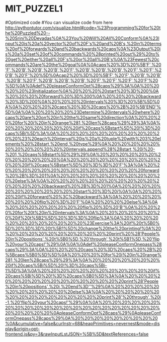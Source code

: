 # MIT_PUZZEL1
#Optimized code 
#You can visualize code from here
http://pythontutor.com/visualize.html#code=%23Programming%20for%20the%20Puzzled%20--%20Srini%20Devadas%0A%23You%20Will%20All%20Conform%0A%23Input%20is%20a%20vector%20of%20F's%20and%20B's,%20in%20terms%20of%20forwards%20and%20backwards%20caps%0A%23Output%20is%20a%20set%20of%20commands%20%28printed%20out%29%20to%20get%20either%20all%20F's%20or%20all%20B's%0A%23Fewest%20commands%20are%20the%20goal%0A%0Acaps%20%3D%20%5B'F',%20'F',%20'B',%20'B',%20'B',%20'F',%20'B',%20'B',%20'B',%20'F',%20'F',%20'B',%20'F'%20%5D%0Acap2%20%3D%20%5B'F',%20'F',%20'B',%20'B',%20'B',%20'F',%20'B',%20'B',%20'B',%20'F',%20'F',%20'F',%20'F'%20%5D%0A%0Adef%20pleaseConformOpt%28caps%29%3A%0A%20%20%20%20%23Initialization%0A%20%20%20%20start%20%3D%200%0A%20%20%20%20forward%20%3D%200%0A%20%20%20%20backward%20%3D%200%0A%20%20%20%20intervals%20%3D%20%5B%5D%0A%0A%20%20%20%20caps%20%3D%20caps%20%2B%20%5B'END'%5D%0A%0A%20%20%20%20%23Determine%20intervals%20where%20caps%20are%20on%20in%20the%20same%20direction%0A%20%20%20%20for%20i%20in%20range%281,%20len%28caps%29%29%3A%0A%20%20%20%20%20%20%20%20if%20caps%5Bstart%5D%20!%3D%20caps%5Bi%5D%3A%0A%20%20%20%20%20%20%20%20%20%20%20%20%23%20each%20interval%20is%20a%20tuple%20with%203%20elements%20%28start,%20end,%20type%29%0A%20%20%20%20%20%20%20%20%20%20%20%20intervals.append%28%28start,%20i%20-%201,%20caps%5Bstart%5D%29%29%0A%20%20%20%20%20%20%20%20%20%20%20%20%0A%20%20%20%20%20%20%20%20%20%20%20%20if%20caps%5Bstart%5D%20%3D%3D%20'F'%3A%0A%20%20%20%20%20%20%20%20%20%20%20%20%20%20%20%20forward%20%2B%3D%201%0A%20%20%20%20%20%20%20%20%20%20%20%20else%3A%0A%20%20%20%20%20%20%20%20%20%20%20%20%20%20%20%20backward%20%2B%3D%201%0A%20%20%20%20%20%20%20%20%20%20%20%20start%20%3D%20i%0A%0A%20%20%20%20if%20forward%20%3C%20backward%3A%0A%20%20%20%20%20%20%20%20flip%20%3D%20'F'%0A%20%20%20%20else%3A%0A%20%20%20%20%20%20%20%20flip%20%3D%20'B'%0A%20%20%20%20for%20t%20in%20intervals%3A%0A%20%20%20%20%20%20%20%20if%20t%5B2%5D%20%3D%3D%20flip%3A%0A%20%20%20%20%20%20%20%20%20%20%20%20%23Exercise%3A%20if%20t%5B0%5D%20%3D%3D%20t%5B1%5D%20change%20the%20printing!%0A%20%20%20%20%20%20%20%20%20%20%20%20print%20%28'People%20in%20positions',%20t%5B0%5D,%20'through',%20t%5B1%5D,%20'flip%20your%20caps!'%29%0A%0A%0Adef%20pleaseConformOnepass%28caps%29%3A%0A%20%20%20%20caps%20%3D%20caps%20%2B%20%5Bcaps%5B0%5D%5D%0A%20%20%20%20for%20i%20in%20range%281,%20len%28caps%29%29%3A%0A%20%20%20%20%20%20%20%20if%20caps%5Bi%5D%20!%3D%20caps%5Bi-1%5D%3A%0A%20%20%20%20%20%20%20%20%20%20%20%20if%20caps%5Bi%5D%20!%3D%20caps%5B0%5D%3A%0A%20%20%20%20%20%20%20%20%20%20%20%20%20%20%20%20print%28'People%20in%20positions',%20i,%20end%3D''%29%0A%20%20%20%20%20%20%20%20%20%20%20%20else%3A%0A%20%20%20%20%20%20%20%20%20%20%20%20%20%20%20%20print%28'%20through',%20i-1,%20'flip%20your%20caps!'%29%0A%0A%20%20%20%20%20%20%20%20%20%20%20%20%20%20%20%20%20%20%20%20%20%20%20%20%20%20%20%0ApleaseConformOpt%28caps%29%0ApleaseConformOnepass%28caps%29%0A%20%20%20%20%20%20%20%20%20%0A&cumulative=false&curInstr=68&heapPrimitives=nevernest&mode=display&origin=opt-frontend.js&py=3&rawInputLstJSON=%5B%5D&textReferences=false
